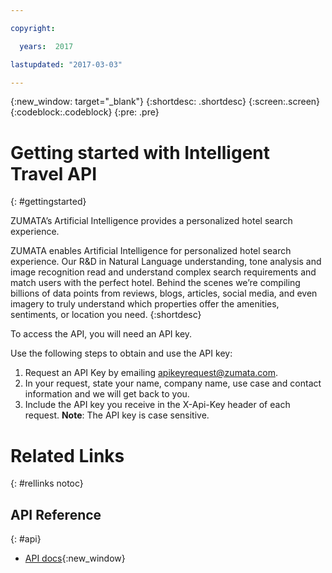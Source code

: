 ```yaml
---

copyright:

  years:  2017

lastupdated: "2017-03-03"

---
```


{:new_window: target="_blank"}
{:shortdesc: .shortdesc}
{:screen:.screen}
{:codeblock:.codeblock}
{:pre: .pre}

<!-- This template is for getting started with a Bluemix service. It is a task template intended to document productive use of the service. It is not intended for discovery and conceptual information.  -->

<!-- The name of this file should remain index.md.
Please delete out content examples and coding that you are not using for your service. -->

# Getting started with Intelligent Travel API
{: #gettingstarted}
<!-- Provide an appropriate ID above -->

<!-- Short description: REQUIRED
The short description section should include one to two sentences describing why a developer would want to use your service in an app. This should be conversational style. For search engine optimization, include the service long name and "Bluemix". Keep the {: shortdesc} after the first paragraph so that the framework renders it properly.

Examples: -->

ZUMATA’s Artificial Intelligence provides a personalized hotel search experience.

ZUMATA enables Artificial Intelligence for personalized hotel search experience. Our R&D in Natural Language understanding, tone analysis and image recognition read and understand complex search requirements and match users with the perfect hotel. Behind the scenes we’re compiling billions of data points from reviews, blogs, articles, social media, and even imagery to truly understand which properties offer the amenities, sentiments, or location you need.
{:shortdesc}

<!-- If overview content is required, do not include it here. Put it in a separate "## About" section below the task section. -->

<!-- Task section: REQUIRED
The task section includes steps to integrate the service into the app.  
- With task-based, technical information, reduce the conversational style in favor of succinct and direct instructions.
- DO include the basic, most-common-use scenario steps to use the service or integrate it into the app. 
- DO NOT include steps to add the service from the Bluemix catalog; we assume that the user already took steps in the UI to add the service. 
- DO include code snippets in all languages that can be copied, as well as VCAP service info.  
- For additional tasks like configuring, managing, etc., add a task section (## Gerund_task_title) below the task section or "About" section if used. Use a task title such as "Configuring x", "Administering y", "Managing z". -->

<!-- You can include an optional prerequisites paragraph for any prerequisites to be met before integrating the service. For example: -->

To access the API, you will need an API key.  

Use the following steps to obtain and use the API key:

1. Request an API Key by emailing apikeyrequest@zumata.com. 
2. In your request, state your name, company name, use case and contact information and we will get back to you.
3. Include the API key you receive in the X-Api-Key header of each request.
  **Note**:  The API key is case sensitive.

# Related Links
{: #rellinks notoc}

## API Reference
{: #api}

* [API docs](https://swagger-ui.zumata.com/?url=https://storage.googleapis.com/swagger-docs/nlp/v1.0.0.json#/search){:new_window}
